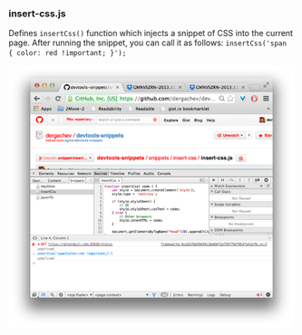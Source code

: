 ### insert-css.js

Defines `insertCss()` function which injects a snippet of CSS into the current page.  After running the snippet, you can call it as follows: `insertCss('span { color: red !important; }');`

[![insert-css](insert-css.png)](insert-css.js)
